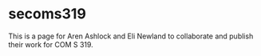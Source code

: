 # secoms319

This is a page for Aren Ashlock and Eli Newland to collaborate and publish their work for COM S 319.